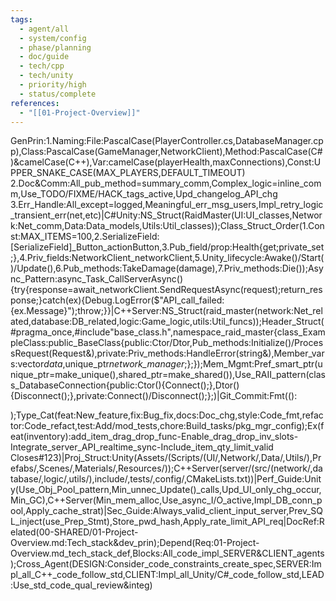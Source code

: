 ```yaml
---
tags:
  - agent/all
  - system/config
  - phase/planning
  - doc/guide
  - tech/cpp
  - tech/unity
  - priority/high
  - status/complete
references:
  - "[[01-Project-Overview]]"
---
```


GenPrin:1.Naming:File:PascalCase(PlayerController.cs,DatabaseManager.cpp),Class:PascalCase(GameManager,NetworkClient),Method:PascalCase(C#)&camelCase(C++),Var:camelCase(playerHealth,maxConnections),Const:UPPER_SNAKE_CASE(MAX_PLAYERS,DEFAULT_TIMEOUT) 2.Doc&Comm:All_pub_method=summary_comm,Complex_logic=inline_comm,Use_TODO/FIXME/HACK_tags_active,Upd_changelog_API_chg 3.Err_Handle:All_except=logged,Meaningful_err_msg_users,Impl_retry_logic_transient_err(net,etc)|C#Unity:NS_Struct(RaidMaster(UI:UI_classes,Network:Net_comm,Data:Data_models,Utils:Util_classes));Class_Struct_Order(1.Const:MAX_ITEMS=100,2.SerializeField:[SerializeField]_Button_actionButton,3.Pub_field/prop:Health{get;private_set;},4.Priv_fields:NetworkClient_networkClient,5.Unity_lifecycle:Awake()/Start()/Update(),6.Pub_methods:TakeDamage(damage),7.Priv_methods:Die());Async_Pattern:async_Task<ApiResponse>_CallServerAsync(){try{response=await_networkClient.SendRequestAsync(request);return_response;}catch(ex){Debug.LogError($"API_call_failed:{ex.Message}");throw;}}|C++Server:NS_Struct(raid_master(network:Net_related,database:DB_related,logic:Game_logic,utils:Util_funcs));Header_Struct(#pragma_once,#include<vector><memory>"base_class.h",namespace_raid_master{class_ExampleClass:public_BaseClass{public:Ctor/Dtor,Pub_methods:Initialize()/ProcessRequest(Request&),private:Priv_methods:HandleError(string&),Member_vars:vector<int>_data_,unique_ptr<NetworkManager>_network_manager_;};});Mem_Mgmt:Pref_smart_ptr(unique_ptr<Player>=make_unique<Player>(),shared_ptr<GameSession>=make_shared<GameSession>()),Use_RAII_pattern(class_DatabaseConnection{public:Ctor(){Connect();},Dtor(){Disconnect();},private:Connect()/Disconnect();};)|Git_Commit:Fmt(<type>(<scope>):<subject><body><footer>);Type_Cat(feat:New_feature,fix:Bug_fix,docs:Doc_chg,style:Code_fmt,refactor:Code_refact,test:Add/mod_tests,chore:Build_tasks/pkg_mgr_config);Ex(feat(inventory):add_item_drag_drop_func-Enable_drag_drop_inv_slots-Integrate_server_API_realtime_sync-Include_item_qty_limit_valid Closes#123)|Proj_Struct:Unity(Assets/(Scripts/(UI/,Network/,Data/,Utils/),Prefabs/,Scenes/,Materials/,Resources/));C++Server(server/(src/(network/,database/,logic/,utils/),include/,tests/,config/,CMakeLists.txt))|Perf_Guide:Unity(Use_Obj_Pool_pattern,Min_unnec_Update()_calls,Upd_UI_only_chg_occur,Min_GC),C++Server(Min_mem_alloc,Use_async_I/O_active,Impl_DB_conn_pool,Apply_cache_strat)|Sec_Guide:Always_valid_client_input_server,Prev_SQL_inject(use_Prep_Stmt),Store_pwd_hash,Apply_rate_limit_API_req|DocRef:Related(00-SHARED/01-Project-Overview.md:Tech_stack&dev_prin);Depend(Req:01-Project-Overview.md_tech_stack_def,Blocks:All_code_impl_SERVER&CLIENT_agents);Cross_Agent(DESIGN:Consider_code_constraints_create_spec,SERVER:Impl_all_C++_code_follow_std,CLIENT:Impl_all_Unity/C#_code_follow_std,LEAD:Use_std_code_qual_review&integ)